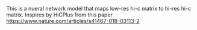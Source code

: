 This is a nueral network model that maps low-res hi-c matrix to hi-res hi-c matrix. Inspires by HiCPlus from this paper https://www.nature.com/articles/s41467-018-03113-2
